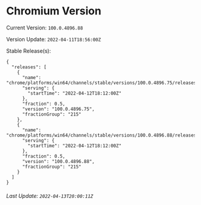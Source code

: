 # Chromium Version

Current Version: `100.0.4896.88`

Version Update: `2022-04-11T18:56:00Z`

Stable Release(s):
```
{
  "releases": [
    {
      "name": "chrome/platforms/win64/channels/stable/versions/100.0.4896.75/releases/1649787120",
      "serving": {
        "startTime": "2022-04-12T18:12:00Z"
      },
      "fraction": 0.5,
      "version": "100.0.4896.75",
      "fractionGroup": "215"
    },
    {
      "name": "chrome/platforms/win64/channels/stable/versions/100.0.4896.88/releases/1649787120",
      "serving": {
        "startTime": "2022-04-12T18:12:00Z"
      },
      "fraction": 0.5,
      "version": "100.0.4896.88",
      "fractionGroup": "215"
    }
  ]
}
```

###### Last Update: `2022-04-13T20:00:11Z`
